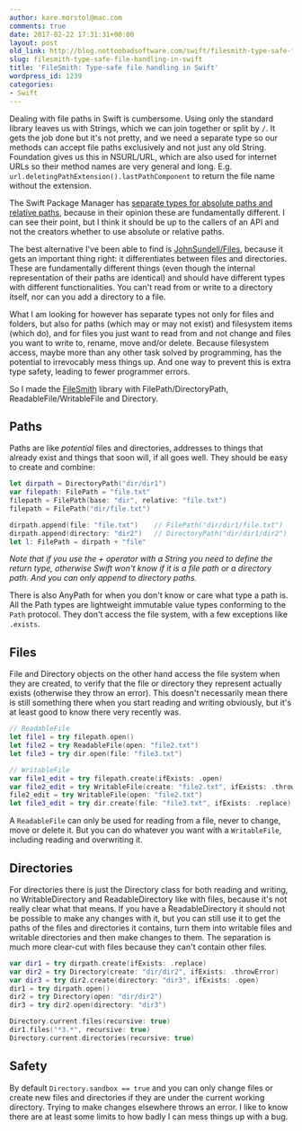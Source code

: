 ```yaml
---
author: kare.morstol@mac.com
comments: true
date: 2017-02-22 17:31:31+00:00
layout: post
old_link: http://blog.nottoobadsoftware.com/swift/filesmith-type-safe-file-handling-in-swift/
slug: filesmith-type-safe-file-handling-in-swift
title: 'FileSmith: Type-safe file handling in Swift'
wordpress_id: 1239
categories:
- Swift
---
```


Dealing with file paths in Swift is cumbersome. Using only the standard library leaves us with Strings, which we can join together or split by `/`. It gets the job done but it's not pretty, and we need a separate type so our methods can accept file paths exclusively and not just any old String. Foundation gives us this in NSURL/URL, which are also used for internet URLs so their method names are very general and long. E.g. `url.deletingPathExtension().lastPathComponent` to return the file name without the extension.

<!-- more -->

The Swift Package Manager has [separate types for absolute paths and relative paths](https://github.com/apple/swift-package-manager/blob/e223d9f6dadc65e63d81c86c305295dc70c4b16c/Sources/Basic/Path.swift), because in their opinion these are fundamentally different. I can see their point, but I think it should be up to the callers of an API and not the creators whether to use absolute or relative paths.

The best alternative I've been able to find is [JohnSundell/Files](https://github.com/JohnSundell/Files), because it gets an important thing right: it differentiates between files and directories. These are fundamentally different things (even though the internal representation of their paths are identical) and should have different types with different functionalities. You can't read from or write to a directory itself, nor can you add a directory to a file.

What I am looking for however has separate types not only for files and folders, but also for paths (which may or may not exist) and filesystem items (which do), and for files you just want to read from and not change and files you want to write to, rename, move and/or delete. Because filesystem access, maybe more than any other task solved by programming, has the potential to irrevocably mess things up. And one way to prevent this is extra type safety, leading to fewer programmer errors.

So I made the [FileSmith](https://github.com/kareman/FileSmith) library with FilePath/DirectoryPath, ReadableFile/WritableFile and Directory.

## Paths

Paths are like _potential_ files and directories, addresses to things that already exist and things that soon will, if all goes well. They should be easy to create and combine:

```swift
let dirpath = DirectoryPath("dir/dir1")
var filepath: FilePath = "file.txt"
filepath = FilePath(base: "dir", relative: "file.txt")
filepath = FilePath("dir/file.txt")

dirpath.append(file: "file.txt")    // FilePath("dir/dir1/file.txt")
dirpath.append(directory: "dir2")   // DirectoryPath("dir/dir1/dir2")
let l: FilePath = dirpath + "file"
```

_Note that if you use the + operator with a String you need to define the return type, otherwise Swift won't know if it is a file path or a directory path. And you can only append to directory paths._

There is also AnyPath for when you don't know or care what type a path is. All the Path types are lightweight immutable value types conforming to the `Path` protocol. They don't access the file system, with a few exceptions like `.exists`.

## Files

File and Directory objects on the other hand access the file system when they are created, to verify that the file or directory they represent actually exists (otherwise they throw an error). This doesn't necessarily mean there is still something there when you start reading and writing obviously, but it's at least good to know there very recently was.

```swift
// ReadableFile
let file1 = try filepath.open()
let file2 = try ReadableFile(open: "file2.txt")
let file3 = try dir.open(file: "file3.txt")

// WritableFile
var file1_edit = try filepath.create(ifExists: .open)
var file2_edit = try WritableFile(create: "file2.txt", ifExists: .throwError)
file2_edit = try WritableFile(open: "file2.txt")
let file3_edit = try dir.create(file: "file3.txt", ifExists: .replace)
```

A `ReadableFile` can only be used for reading from a file, never to change, move or delete it. But you can do whatever you want with a `WritableFile`, including reading and overwriting it.

## Directories

For directories there is just the Directory class for both reading and writing, no WritableDirectory and ReadableDirectory like with files, because it's not really clear what that means. If you have a ReadableDirectory it should not be possible to make any changes with it, but you can still use it to get the paths of the files and directories it contains, turn them into writable files and writable directories and then make changes to them. The separation is much more clear-cut with files because they can't contain other files.

```swift
var dir1 = try dirpath.create(ifExists: .replace)
var dir2 = try Directory(create: "dir/dir2", ifExists: .throwError)
var dir3 = try dir2.create(directory: "dir3", ifExists: .open)
dir1 = try dirpath.open()
dir2 = try Directory(open: "dir/dir2")
dir3 = try dir2.open(directory: "dir3")

Directory.current.files(recursive: true)
dir1.files("*3.*", recursive: true)
Directory.current.directories(recursive: true)
```

## Safety

By default `Directory.sandbox == true` and you can only change files or create new files and directories if they are under the current working directory. Trying to make changes elsewhere throws an error. I like to know there are at least some limits to how badly I can mess things up with a bug.
